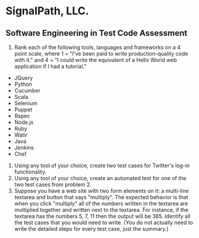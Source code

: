 # SignalPath, LLC.
## Software Engineering in Test Code Assessment

1. Rank each of the following tools, languages and frameworks on a 4 point scale, where 1 = "I've been paid to write production-quality code with it." and 4 = "I could write the equivalent of a Hello World web application if I had a tutorial."
  * JQuery
  * Python
  * Cucumber
  * Scala
  * Selenium
  * Puppet
  * Rspec
  * Node.js
  * Ruby
  * Watir
  * Java
  * Jenkins
  * Chef
1. Using any tool of your choice, create two test cases for Twitter's log-in functionality.
1. Using any tool of your choice, create an automated test for one of the two test cases from problem 2.
1. Suppose you have a web site with two form elements on it: a multi-line textarea and button that says "multiply". The expected behavior is that when you click "multiply" all of the numbers written in the textarea are multiplied together and written next to the textarea. For instance, if the textarea has the numbers 5, 7, 11 then the output will be 385. Identify all the test cases that you would need to write. (You do not actually need to write the detailed steps for every test case, just the summary.)
